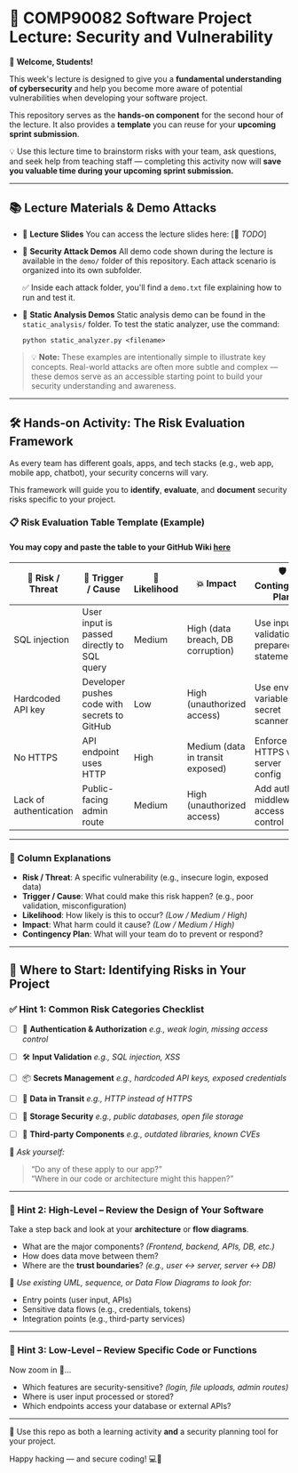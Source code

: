 # 🔐 COMP90082 Software Project Lecture: Security and Vulnerability

👋 **Welcome, Students!**

This week's lecture is designed to give you a **fundamental understanding of cybersecurity** and help you become more aware of potential vulnerabilities when developing your software project.

This repository serves as the **hands-on component** for the second hour of the lecture. It also provides a **template** you can reuse for your **upcoming sprint submission**.

💡 Use this lecture time to brainstorm risks with your team, ask questions, and seek help from teaching staff — completing this activity now will **save you valuable time during your upcoming sprint submission.**

---

## 📚 Lecture Materials & Demo Attacks

* 📄 **Lecture Slides**
  You can access the lecture slides here: \[🔗 *TODO*]

* 🧪 **Security Attack Demos**
  All demo code shown during the lecture is available in the `demo/` folder of this repository.
  Each attack scenario is organized into its own subfolder.

  ✅ Inside each attack folder, you'll find a `demo.txt` file explaining how to run and test it.

* 🧪 **Static Analysis Demos**
  Static analysis demo can be found in the `static_analysis/` folder. 
  To test the static analyzer, use the command:
  ```
  python static_analyzer.py <filename>
  ```

> 💡 **Note:** These examples are intentionally simple to illustrate key concepts.
> Real-world attacks are often more subtle and complex — these demos serve as an accessible starting point to build your security understanding and awareness.
> 
---

## 🛠️ Hands-on Activity: The Risk Evaluation Framework

As every team has different goals, apps, and tech stacks (e.g., web app, mobile app, chatbot), your security concerns will vary.

This framework will guide you to **identify**, **evaluate**, and **document** security risks specific to your project.

### 📋 Risk Evaluation Table Template (Example)
#### You may copy and paste the table to your GitHub Wiki [here](https://github.com/MichaelFu1998-create/cybersecurity_lecture/blob/main/table_template.md?plain=1)

| 🧨 **Risk / Threat**           | 🔁 **Trigger / Cause**                            | 🎲 **Likelihood** | 💥 **Impact**                            | 🛡️ **Contingency Plan**                            |
|-------------------------------|--------------------------------------------------|------------------|------------------------------------------|----------------------------------------------------|
| SQL injection                 | User input is passed directly to SQL query       | Medium           | High (data breach, DB corruption)        | Use input validation, prepared statements          |
| Hardcoded API key             | Developer pushes code with secrets to GitHub     | Low              | High (unauthorized access)               | Use env variables, secret scanners                 |
| No HTTPS                      | API endpoint uses HTTP                           | High             | Medium (data in transit exposed)         | Enforce HTTPS via server config                    |
| Lack of authentication        | Public-facing admin route                        | Medium           | High (unauthorized access)               | Add auth middleware, access control                |

---

### 🧠 Column Explanations

- **Risk / Threat**: A specific vulnerability (e.g., insecure login, exposed data)
- **Trigger / Cause**: What could make this risk happen? (e.g., poor validation, misconfiguration)
- **Likelihood**: How likely is this to occur? *(Low / Medium / High)*
- **Impact**: What harm could it cause? *(Low / Medium / High)*
- **Contingency Plan**: What will your team do to prevent or respond?

---

## 🧭 Where to Start: Identifying Risks in Your Project

### ✅ Hint 1: Common Risk Categories Checklist

* [ ] 🚪 **Authentication & Authorization**
  *e.g., weak login, missing access control*

* [ ] 🛠 **Input Validation**
  *e.g., SQL injection, XSS*

* [ ] 📦 **Secrets Management**
  *e.g., hardcoded API keys, exposed credentials*

* [ ] 📡 **Data in Transit**
  *e.g., HTTP instead of HTTPS*

* [ ] 📁 **Storage Security**
  *e.g., public databases, open file storage*

* [ ] 🤖 **Third-party Components**
  *e.g., outdated libraries, known CVEs*

🧠 *Ask yourself:*  
> “Do any of these apply to our app?”  
> “Where in our code or architecture might this happen?”

---

### 🧱 Hint 2: High-Level – Review the Design of Your Software

Take a step back and look at your **architecture** or **flow diagrams**.

- What are the major components? *(Frontend, backend, APIs, DB, etc.)*  
- How does data move between them?  
- Where are the **trust boundaries**? *(e.g., user ↔ server, server ↔ DB)*  

🔎 *Use existing UML, sequence, or Data Flow Diagrams to look for:*
- Entry points (user input, APIs)
- Sensitive data flows (e.g., credentials, tokens)
- Integration points (e.g., third-party services)

---

### 🧩 Hint 3: Low-Level – Review Specific Code or Functions

Now zoom in 🔬…

- Which features are security-sensitive? *(login, file uploads, admin routes)*  
- Where is user input processed or stored?  
- Which endpoints access your database or external APIs?

---

🧠 Use this repo as both a learning activity **and** a security planning tool for your project.

Happy hacking — and secure coding! 💻🔐
